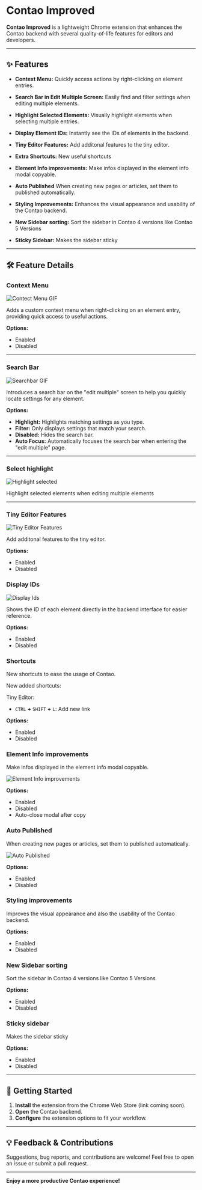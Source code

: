# Contao Improved

**Contao Improved** is a lightweight Chrome extension that enhances the Contao backend with several quality-of-life features for editors and developers.

---

## ✨ Features

- **Context Menu:**
  Quickly access actions by right-clicking on element entries.

- **Search Bar in Edit Multiple Screen:**
  Easily find and filter settings when editing multiple elements.

- **Highlight Selected Elements:**
  Visually highlight elements when selecting multiple entries.

- **Display Element IDs:**
  Instantly see the IDs of elements in the backend.

- **Tiny Editor Features:**
  Add additonal features to the tiny editor.

- **Extra Shortcuts:**
  New useful shortcuts

- **Element Info improvements:**
  Make infos displayed in the element info modal copyable.

- **Auto Published**
  When creating new pages or articles, set them to published automatically.

- **Styling Improvements:**
  Enhances the visual appearance and usability of the Contao backend.

- **New Sidebar sorting:**
  Sort the sidebar in Contao 4 versions like Contao 5 Versions

- **Sticky Sidebar:**
  Makes the sidebar sticky

---

## 🛠️ Feature Details

### Context Menu
![Contect Menu GIF](./images/features/contextmenu.gif)

Adds a custom context menu when right-clicking on an element entry, providing quick access to useful actions.

**Options:**
- Enabled
- Disabled

---

### Search Bar
![Searchbar GIF](./images/features/search.gif)

Introduces a search bar on the "edit multiple" screen to help you quickly locate settings for any element.

**Options:**
- **Highlight:** Highlights matching settings as you type.
- **Filter:** Only displays settings that match your search.
- **Disabled:** Hides the search bar.
- **Auto Focus:** Automatically focuses the search bar when entering the "edit multiple" page.

---

### Select highlight
![Highlight selected](./images/features/highlight.gif)

Highlight selected elements when editing multiple elements

---

### Tiny Editor Features
![Tiny Editor Features](./images/features/tinyfeatures.gif)

Add additonal features to the tiny editor.

**Options:**
- Enabled
- Disabled

### Display IDs
![Display Ids](./images/features/display-ids.png)

Shows the ID of each element directly in the backend interface for easier reference.

**Options:**
- Enabled
- Disabled

### Shortcuts

New shortcuts to ease the usage of Contao.

New added shortcuts:

Tiny Editor:
- `CTRL` **+** `SHIFT` **+** `L`: Add new link

**Options:**
- Enabled
- Disabled

### Element Info improvements

Make infos displayed in the element info modal copyable.

![Element Info improvements](./images/features/info-copy.gif)

**Options:**
- Enabled
- Disabled
- Auto-close modal after copy

### Auto Published

When creating new pages or articles, set them to published automatically.

![Auto Published](./images/features/auto_published.gif)

**Options:**
- Enabled
- Disabled

### Styling improvements

Improves the visual appearance and also the usability of the Contao backend.

**Options:**
- Enabled
- Disabled

### New Sidebar sorting

Sort the sidebar in Contao 4 versions like Contao 5 Versions

**Options:**
- Enabled
- Disabled

### Sticky sidebar

Makes the sidebar sticky

**Options:**
- Enabled
- Disabled

---

## 🚀 Getting Started

1. **Install** the extension from the Chrome Web Store (link coming soon).
2. **Open** the Contao backend.
3. **Configure** the extension options to fit your workflow.

---

## 💡 Feedback & Contributions

Suggestions, bug reports, and contributions are welcome!
Feel free to open an issue or submit a pull request.

---

**Enjoy a more productive Contao experience!**